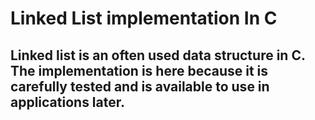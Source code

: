 # Linked List implementation In C

## Linked list is an often used data structure in C. The implementation is here because it is carefully tested and is available to use in applications later.
